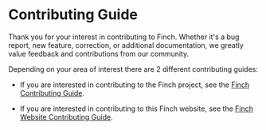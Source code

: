 # Contributing Guide

Thank you for your interest in contributing to Finch. Whether it's a bug
report, new feature, correction, or additional documentation, we greatly value
feedback and contributions from our community.

Depending on your area of interest there are 2 different contributing guides:

- If you are interested in contributing to the Finch project, see
  the [Finch Contributing
  Guide](https://github.com/runfinch/finch/blob/main/CONTRIBUTING.md).

- If you are interested in contributing to this Finch website,  see
  the [Finch Website Contributing
  Guide](https://github.com/runfinch/finch-website/blob/main/CONTRIBUTING.md).